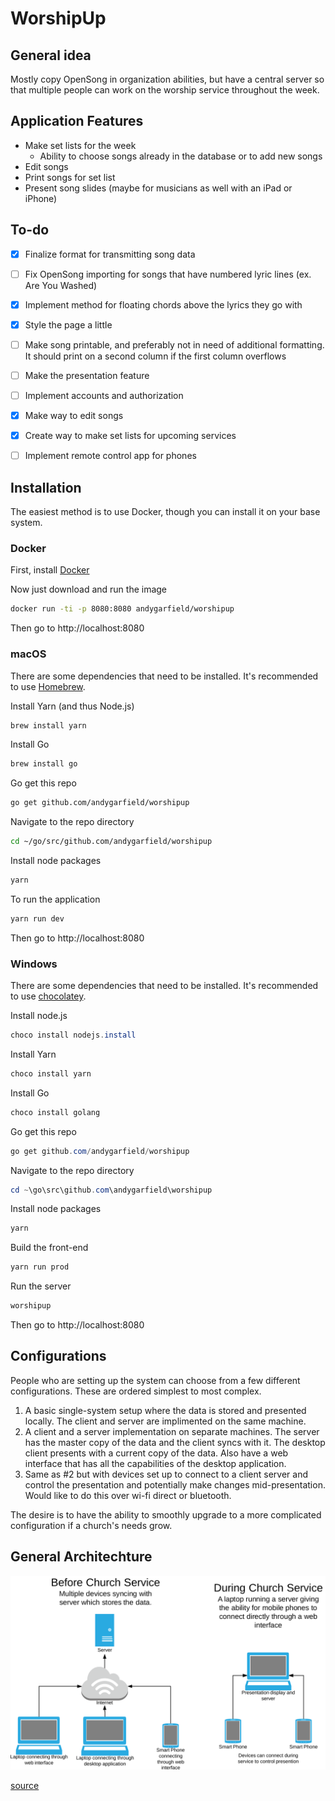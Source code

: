 # WorshipUp

## General idea
Mostly copy OpenSong in organization abilities, but have a central server so that multiple people can work on the worship service throughout the week.

## Application Features
* Make set lists for the week
  * Ability to choose songs already in the database or to add new songs
* Edit songs
* Print songs for set list
* Present song slides (maybe for musicians as well with an iPad or iPhone)


## To-do
- [x] Finalize format for transmitting song data
- [ ] Fix OpenSong importing for songs that have numbered lyric lines (ex. Are You Washed)
- [x] Implement method for floating chords above the lyrics they go with
- [x] Style the page a little
- [ ] Make song printable, and preferably not in need of additional formatting. It should print on a second column if the first column overflows
- [ ] Make the presentation feature
- [ ] Implement accounts and authorization
- [x] Make way to edit songs
- [x] Create way to make set lists for upcoming services
- [ ] Implement remote control app for phones


## Installation
The easiest method is to use Docker, though you can install it on your base system.

### Docker
First, install [Docker](https://www.docker.com/community-edition)

Now just download and run the image
```bash
docker run -ti -p 8080:8080 andygarfield/worshipup
```

Then go to http://localhost:8080

### macOS
There are some dependencies that need to be installed. It's recommended to use [Homebrew](https://brew.sh/).

Install Yarn (and thus Node.js)
```bash
brew install yarn
```

Install Go
```bash
brew install go
```

Go get this repo
```bash
go get github.com/andygarfield/worshipup
```

Navigate to the repo directory
```bash
cd ~/go/src/github.com/andygarfield/worshipup
```

Install node packages
```bash
yarn
```

To run the application
```bash
yarn run dev
```

Then go to http://localhost:8080

### Windows
There are some dependencies that need to be installed. It's recommended to use [chocolatey](https://chocolatey.org).

Install node.js
```powershell
choco install nodejs.install
```

Install Yarn
```powershell
choco install yarn
```

Install Go
```powershell
choco install golang
```

Go get this repo
```powershell
go get github.com/andygarfield/worshipup
```

Navigate to the repo directory
```powershell
cd ~\go\src\github.com\andygarfield\worshipup
```

Install node packages
```powershell
yarn
```

Build the front-end
```powershell
yarn run prod
```

Run the server
```powershell
worshipup
```

Then go to http://localhost:8080

## Configurations
People who are setting up the system can choose from a few different configurations. These are ordered simplest to most complex.

1. A basic single-system setup where the data is stored and presented locally. The client and server are implimented on the same machine.
2. A client and a server implementation on separate machines. The server has the master copy of the data and the client syncs with it. The desktop client presents with a current copy of the data. Also have a web interface that has all the capabilities of the desktop application.
3. Same as #2 but with devices set up to connect to a client server and control the presentation and potentially make changes mid-presentation. Would like to do this over wi-fi direct or bluetooth.

The desire is to have the ability to smoothly upgrade to a more complicated configuration if a church's needs grow.

## General Architechture
![Architecture Chart](https://github.com/andygarfield/WorshipUp/blob/master/architecture.svg)

[source](https://www.lucidchart.com/invitations/accept/c311a15e-7224-4a86-ba2f-b82a73967ef2)
